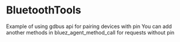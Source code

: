 # BluetoothTools
Example of using gdbus api for pairing devices with pin
You can add another methods in bluez_agent_method_call for requests without pin
